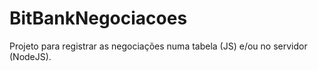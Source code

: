 # BitBankNegociacoes
Projeto para registrar as negociações numa tabela (JS) e/ou no servidor (NodeJS).
